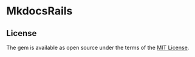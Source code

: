 # MkdocsRails

## License

The gem is available as open source under the terms of the [MIT License](https://opensource.org/licenses/MIT).
